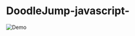 # DoodleJump-javascript-

![Demo](https://user-images.githubusercontent.com/22946817/98467644-16455c00-21df-11eb-982a-c493ade4c818.gif)
